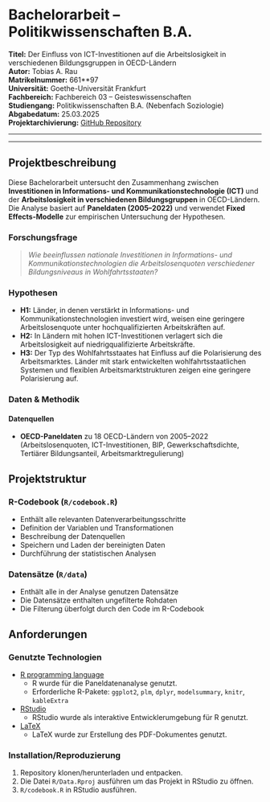 # Bachelorarbeit – Politikwissenschaften B.A.
**Titel:** Der Einfluss von ICT-Investitionen auf die Arbeitslosigkeit in verschiedenen Bildungsgruppen in OECD-Ländern\
**Autor:** Tobias A. Rau\
**Matrikelnummer:** 661**97\
**Universität:** Goethe-Universität Frankfurt\
**Fachbereich:** Fachbereich 03 – Geisteswissenschaften\
**Studiengang:** Politikwissenschaften B.A. (Nebenfach Soziologie)\
**Abgabedatum:** 25.03.2025\
**Projektarchivierung:** [GitHub Repository](https://github.com/TAR-IT/powi-bachelorthesis)

---
---

## Projektbeschreibung

Diese Bachelorarbeit untersucht den Zusammenhang zwischen **Investitionen in Informations- und Kommunikationstechnologie (ICT)** und der **Arbeitslosigkeit in verschiedenen Bildungsgruppen** in OECD-Ländern. Die Analyse basiert auf **Paneldaten (2005–2022)** und verwendet **Fixed Effects-Modelle** zur empirischen Untersuchung der Hypothesen.

### Forschungsfrage

> *Wie beeinflussen nationale Investitionen in Informations- und Kommunikationstechnologien die Arbeitslosenquoten verschiedener Bildungsniveaus in Wohlfahrtsstaaten?*

### Hypothesen

- **H1:** Länder, in denen verstärkt in Informations- und Kommunikationstechnologien investiert wird, weisen eine geringere Arbeitslosenquote unter hochqualifizierten Arbeitskräften auf.
- **H2:** In Ländern mit hohen ICT-Investitionen verlagert sich die Arbeitslosigkeit auf niedrigqualifizierte Arbeitskräfte.
- **H3:** Der Typ des Wohlfahrtsstaates hat Einfluss auf die Polarisierung des Arbeitsmarktes. Länder mit stark entwickelten wohlfahrtsstaatlichen Systemen und flexiblen Arbeitsmarktstrukturen zeigen eine geringere Polarisierung auf.

### Daten & Methodik

#### **Datenquellen**

- **OECD-Paneldaten** zu 18 OECD-Ländern von 2005–2022 (Arbeitslosenquoten, ICT-Investitionen, BIP, Gewerkschaftsdichte, Tertiärer Bildungsanteil, Arbeitsmarktregulierung)

## Projektstruktur

### **R-Codebook** (`R/codebook.R`)

- Enthält alle relevanten Datenverarbeitungsschritte
- Definition der Variablen und Transformationen
- Beschreibung der Datenquellen
- Speichern und Laden der bereinigten Daten
- Durchführung der statistischen Analysen

### **Datensätze** (`R/data`)

- Enthält alle in der Analyse genutzen Datensätze
- Die Datensätze enthalten ungefilterte Rohdaten
- Die Filterung überfolgt durch den Code im R-Codebook

## Anforderungen

### Genutzte Technologien

- [R programming language](https://www.r-project.org/)
    - R wurde für die Paneldatenanalyse genutzt.
    - Erforderliche R-Pakete: `ggplot2`, `plm`, `dplyr`, `modelsummary`, `knitr`, `kableExtra`
- [RStudio](https://posit.co/download/rstudio-desktop/)
    - RStudio wurde als interaktive Entwicklerumgebung für R genutzt.
- [LaTeX](https://www.latex-project.org/)
    - LaTeX wurde zur Erstellung des PDF-Dokumentes genutzt.

### Installation/Reproduzierung

1. Repository klonen/herunterladen und entpacken.
2. Die Datei `R/Data.Rproj` ausführen um das Projekt in RStudio zu öffnen.
3. `R/codebook.R` in RStudio ausführen.